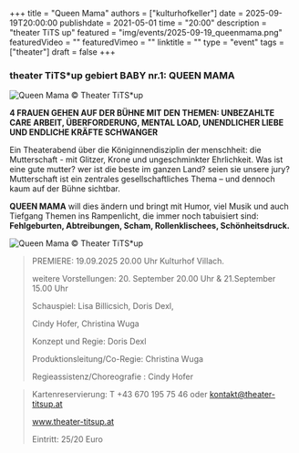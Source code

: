 +++
title = "Queen Mama"
authors = ["kulturhofkeller"]
date = 2025-09-19T20:00:00
publishdate = 2021-05-01
time = "20:00"
description = "theater TiTS up"
featured = "img/events/2025-09-19_queenmama.png"
featuredVideo = ""
featuredVimeo = ""
linktitle = ""
type = "event"
tags = ["theater"]
draft = false
+++


### theater TiTS\*up gebiert BABY nr.1: QUEEN MAMA

![Queen Mama](/img/events/2025-09-19_queenmama1.png)
© Theater TiTS\*up

**4 FRAUEN GEHEN AUF DER BÜHNE MIT DEN THEMEN: UNBEZAHLTE CARE ARBEIT, ÜBERFORDERUNG, MENTAL LOAD, UNENDLICHER LIEBE UND ENDLICHE KRÄFTE SCHWANGER**

Ein Theaterabend über die Königinnendisziplin der menschheit: die Mutterschaft - mit Glitzer, Krone und ungeschminkter Ehrlichkeit.
Was ist eine gute mutter? wer ist die beste im ganzen Land? seien sie unsere jury?
Mutterschaft ist ein zentrales gesellschaftliches Thema – und dennoch kaum auf der Bühne sichtbar.

**QUEEN MAMA** will dies ändern und bringt mit Humor, viel Musik und auch Tiefgang Themen ins Rampenlicht, die immer noch tabuisiert sind: **Fehlgeburten, Abtreibungen, Scham, Rollenklischees, Schönheitsdruck.**

![Queen Mama](/img/events/2025-09-19_quennmama2.png)
© Theater TiTS\*up


> PREMIERE: 19.09.2025 20.00 Uhr Kulturhof Villach.
> 
> weitere Vorstellungen: 20. September 20.00 Uhr & 21.September 15.00 Uhr
>
> Schauspiel: Lisa Billicsich, Doris Dexl,
>
> Cindy Hofer, Christina Wuga
>
> Konzept und Regie: Doris Dexl
>
> Produktionsleitung/Co-Regie: Christina Wuga
>
> Regieassistenz/Choreografie : Cindy Hofer

> Kartenreservierung: T +43 670 195 75 46 oder kontakt@theater-titsup.at
>
> www.theater-titsup.at
>
> Eintritt: 25/20 Euro








